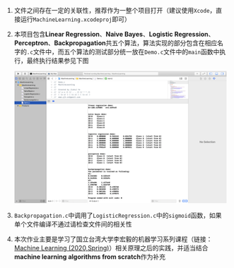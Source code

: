 1. 文件之间存在一定的关联性，推荐作为一整个项目打开（建议使用```Xcode```，直接运行```MachineLearning.xcodeproj```即可）

2. 本项目包含**Linear Regression**、**Naive Bayes**、**Logistic Regression**、**Perceptron**、**Backpropagation**共五个算法，算法实现的部分包含在相应名字的```.c```文件中，而五个算法的测试部分统一放在```Demo.c```文件中的```main```函数中执行，最终执行结果参见下图

    ![](./Demo.png)

3. ```Backpropagation.c```中调用了```LogisticRegression.c```中的```sigmoid```函数，如果单个文件编译不通过请检查文件间的相关性
4. 本次作业主要是学习了国立台湾大学李宏毅的机器学习系列课程（链接：[Machine Learning (2020,Spring)](http://speech.ee.ntu.edu.tw/~tlkagk/courses_ML20.html)）相关原理之后的实践，并适当结合**machine learning algorithms from scratch**作为补充

